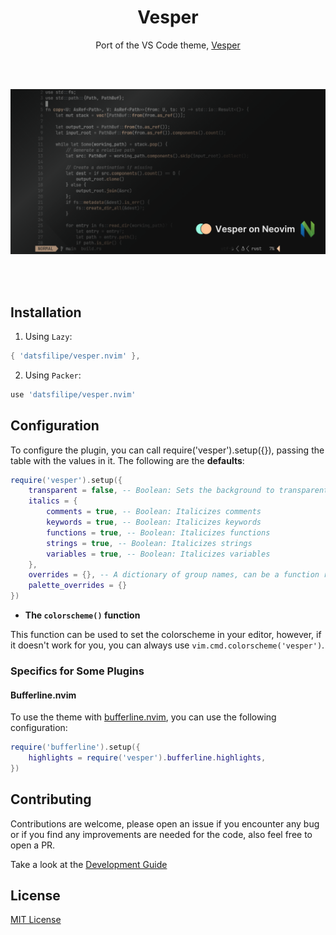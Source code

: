 <div align="center">

# Vesper

Port of the VS Code theme, [Vesper](https://github.com/raunofreiberg/vesper)

<br/>
<br/>

![preview](./assets/preview.png)

<br/>
<br/>

</div>

## Installation

1. Using `Lazy`:

```lua
{ 'datsfilipe/vesper.nvim' },
```

2. Using `Packer`:

```lua
use 'datsfilipe/vesper.nvim'
```

## Configuration

To configure the plugin, you can call require('vesper').setup({}), passing the table with the values in it. The following are the **defaults**:

```lua
require('vesper').setup({
    transparent = false, -- Boolean: Sets the background to transparent
    italics = {
        comments = true, -- Boolean: Italicizes comments
        keywords = true, -- Boolean: Italicizes keywords
        functions = true, -- Boolean: Italicizes functions
        strings = true, -- Boolean: Italicizes strings
        variables = true, -- Boolean: Italicizes variables
    },
    overrides = {}, -- A dictionary of group names, can be a function returning a dictionary or a table.
    palette_overrides = {}
})
```

- **The `colorscheme()` function**

This function can be used to set the colorscheme in your editor, however, if it doesn't work for you, you can always use `vim.cmd.colorscheme('vesper')`.

### Specifics for Some Plugins

#### Bufferline.nvim

To use the theme with [bufferline.nvim](https://github.com/akinsho/bufferline.nvim), you can use the following configuration:

```lua
require('bufferline').setup({
    highlights = require('vesper').bufferline.highlights,
})
```

## Contributing

Contributions are welcome, please open an issue if you encounter any bug or if you find any improvements are needed for the code, also feel free to open a PR.

Take a look at the [Development Guide](./DEVELOPMENT_GUIDE.md)

## License

[MIT License](LICENSE)
